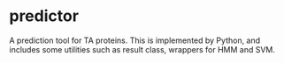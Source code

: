 predictor
=========

A prediction tool for TA proteins.
This is implemented by Python, and includes some utilities such as result
class, wrappers for HMM and SVM.
